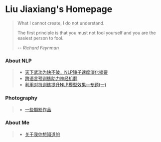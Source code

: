 # Liu Jiaxiang's Homepage

> What I cannot create, I do not understand.
>
> The first principle is that you must not fool yourself and you are the easiest person to fool.
>
> -- <cite>Richard Feynman</cite>


### About NLP

> * [天下武功为快不破，NLP锤子速度演化摘要](/quick-nlp/)
> * [跨语言预训练助力神经机翻](/cross-lingual-for-mt/)
> * [利用对抗训练提升NLP模型效果--专题(一)](/adv/)

### Photography

> * [一些摄影作品](/photography/)

### About Me

> * [关于我你想知道的](/about-me/)


